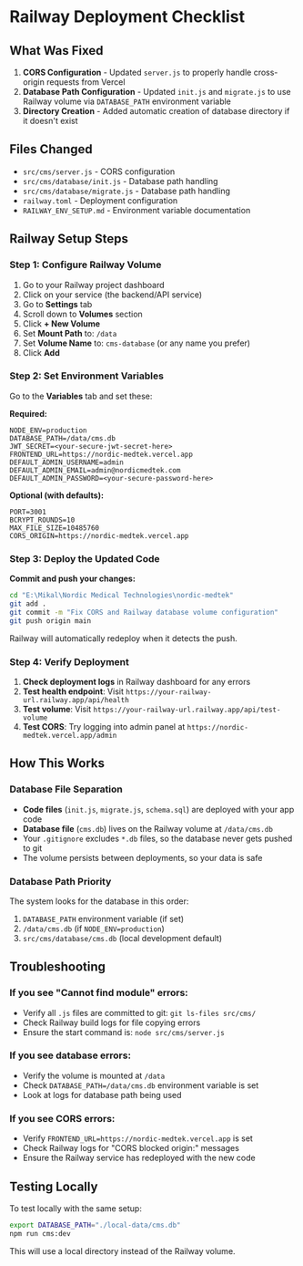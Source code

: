 # Railway Deployment Checklist

## What Was Fixed

1. **CORS Configuration** - Updated `server.js` to properly handle cross-origin requests from Vercel
2. **Database Path Configuration** - Updated `init.js` and `migrate.js` to use Railway volume via `DATABASE_PATH` environment variable
3. **Directory Creation** - Added automatic creation of database directory if it doesn't exist

## Files Changed
- `src/cms/server.js` - CORS configuration
- `src/cms/database/init.js` - Database path handling
- `src/cms/database/migrate.js` - Database path handling
- `railway.toml` - Deployment configuration
- `RAILWAY_ENV_SETUP.md` - Environment variable documentation

## Railway Setup Steps

### Step 1: Configure Railway Volume
1. Go to your Railway project dashboard
2. Click on your service (the backend/API service)
3. Go to **Settings** tab
4. Scroll down to **Volumes** section
5. Click **+ New Volume**
6. Set **Mount Path** to: `/data`
7. Set **Volume Name** to: `cms-database` (or any name you prefer)
8. Click **Add**

### Step 2: Set Environment Variables
Go to the **Variables** tab and set these:

**Required:**
```
NODE_ENV=production
DATABASE_PATH=/data/cms.db
JWT_SECRET=<your-secure-jwt-secret-here>
FRONTEND_URL=https://nordic-medtek.vercel.app
DEFAULT_ADMIN_USERNAME=admin
DEFAULT_ADMIN_EMAIL=admin@nordicmedtek.com
DEFAULT_ADMIN_PASSWORD=<your-secure-password-here>
```

**Optional (with defaults):**
```
PORT=3001
BCRYPT_ROUNDS=10
MAX_FILE_SIZE=10485760
CORS_ORIGIN=https://nordic-medtek.vercel.app
```

### Step 3: Deploy the Updated Code

**Commit and push your changes:**
```bash
cd "E:\Mikal\Nordic Medical Technologies\nordic-medtek"
git add .
git commit -m "Fix CORS and Railway database volume configuration"
git push origin main
```

Railway will automatically redeploy when it detects the push.

### Step 4: Verify Deployment

1. **Check deployment logs** in Railway dashboard for any errors
2. **Test health endpoint**: Visit `https://your-railway-url.railway.app/api/health`
3. **Test volume**: Visit `https://your-railway-url.railway.app/api/test-volume`
4. **Test CORS**: Try logging into admin panel at `https://nordic-medtek.vercel.app/admin`

## How This Works

### Database File Separation
- **Code files** (`init.js`, `migrate.js`, `schema.sql`) are deployed with your app code
- **Database file** (`cms.db`) lives on the Railway volume at `/data/cms.db`
- Your `.gitignore` excludes `*.db` files, so the database never gets pushed to git
- The volume persists between deployments, so your data is safe

### Database Path Priority
The system looks for the database in this order:
1. `DATABASE_PATH` environment variable (if set)
2. `/data/cms.db` (if `NODE_ENV=production`)
3. `src/cms/database/cms.db` (local development default)

## Troubleshooting

### If you see "Cannot find module" errors:
- Verify all `.js` files are committed to git: `git ls-files src/cms/`
- Check Railway build logs for file copying errors
- Ensure the start command is: `node src/cms/server.js`

### If you see database errors:
- Verify the volume is mounted at `/data`
- Check `DATABASE_PATH=/data/cms.db` environment variable is set
- Look at logs for database path being used

### If you see CORS errors:
- Verify `FRONTEND_URL=https://nordic-medtek.vercel.app` is set
- Check Railway logs for "CORS blocked origin:" messages
- Ensure the Railway service has redeployed with the new code

## Testing Locally

To test locally with the same setup:
```bash
export DATABASE_PATH="./local-data/cms.db"
npm run cms:dev
```

This will use a local directory instead of the Railway volume.


